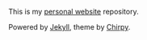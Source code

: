 This is my [personal website](nicolasmarcelino.github.io) repository.

Powered by [Jekyll](https://jekyllrb.com/),
theme by [Chirpy](https://github.com/cotes2020/jekyll-theme-chirpy/).
